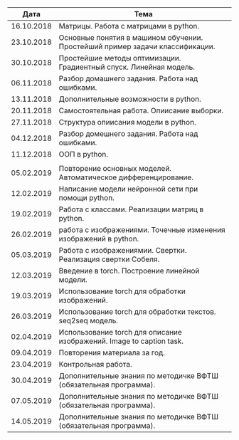 | Дата |  Тема |
| ------------- | ------------- |
| 16.10.2018 | Матрицы. Работа с матрицами в python. |
| 23.10.2018 | Основные понятия в машином обучении. Простейший пример задачи классификации. |
| 30.10.2018 | Простейшие методы оптимизации. Градиентный спуск. Линейная модель. |
| 06.11.2018 | Разбор домашнего задания. Работа над ошибками. |
| 13.11.2018 | Дополнительные возможности в python. |
| 20.11.2018 | Самостоятельная работа. Опиисание выборки. |
| 27.11.2018 | Структура опиисания модели в python. |
| 04.12.2018 | Разбор домешнего задания. Работа над ошибками. |
| 11.12.2018 | ООП в python. |
| | |
| 05.02.2019 | Повторение основных моделей. Автоматическое дифференцирование. |
| 12.02.2019 | Написание модели нейронной сети при помощи python. |
| 19.02.2019 | Работа с классами. Реализации матриц в python. |
| 26.02.2019 | работа с изображениями. Точечные изменения изображений в python. |
| 05.03.2019 | Работа с изображениямии. Свертки. Реализация свертки Собеля. |
| 12.03.2019 | Введение в torch. Построение линейной модели. |
| 19.03.2019 | Использование  torch для обработки изображений. |
| 26.03.2019 | Использование torch для обработки текстов. seq2seq модель. |
| 02.04.2019 | Использование torch для описание изображений.  Image to caption task. |
| 09.04.2019 | Повторения материала за год. |
| 23.04.2019 | Контрольная работа. |
| 30.04.2019 | Дополнительные знания по методичке ВФТШ (обязательная программа). |
| 07.05.2019 | Дополнительные знания по методичке ВФТШ (обязательная программа). |
| 14.05.2019 | Дополнительные знания по методичке ВФТШ (обязательная программа). |
